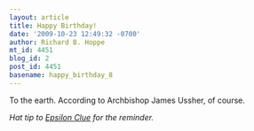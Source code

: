 ```yaml
---
layout: article
title: Happy Birthday!
date: '2009-10-23 12:49:32 -0700'
author: Richard B. Hoppe
mt_id: 4451
blog_id: 2
post_id: 4451
basename: happy_birthday_8
---
```

To the earth.  According to Archbishop James Ussher, of course.

_Hat tip to [Epsilon Clue](http://www.ooblick.com/weblog/2009/10/23/happy-birthday-world/) for the reminder._
